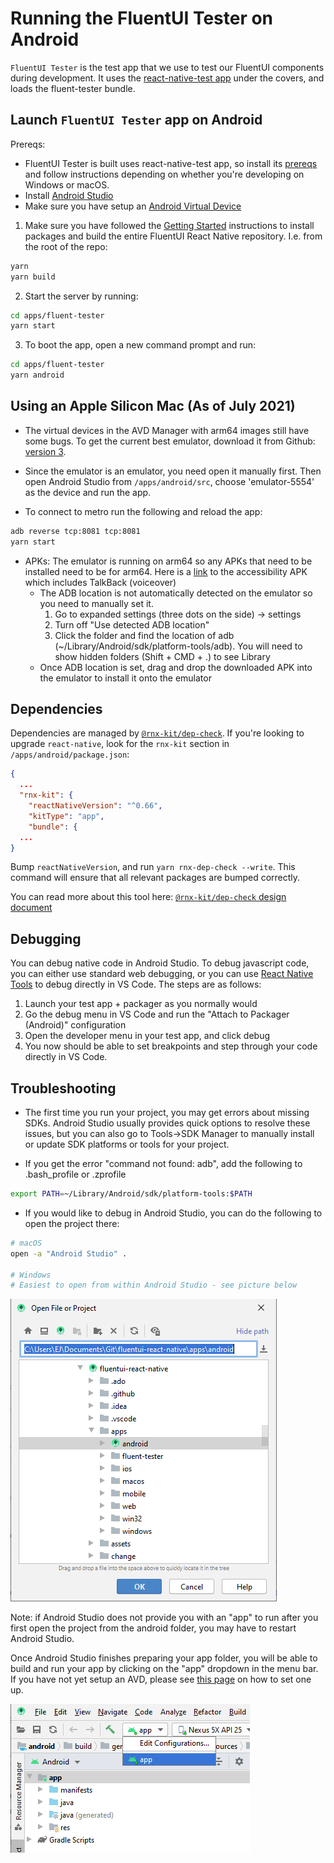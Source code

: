 # Running the FluentUI Tester on Android

`FluentUI Tester` is the test app that we use to test our FluentUI components during development. It uses the [react-native-test app](https://github.com/microsoft/react-native-test-app) under the covers, and loads the fluent-tester bundle.

## Launch `FluentUI Tester` app on Android

Prereqs:

- FluentUI Tester is built uses react-native-test app, so install its [prereqs](https://github.com/microsoft/react-native-test-app#react-native-test-app) and follow instructions depending on whether you're developing on Windows or macOS.
- Install [Android Studio](https://developer.android.com/studio)
- Make sure you have setup an [Android Virtual Device](https://developer.android.com/studio/run/managing-avds)

1. Make sure you have followed the [Getting Started](../../../README.md) instructions to install packages and build the entire FluentUI React Native repository. I.e. from the root of the repo:

```sh
yarn
yarn build
```

2. Start the server by running:

```sh
cd apps/fluent-tester
yarn start
```

3. To boot the app, open a new command prompt and run:

```sh
cd apps/fluent-tester
yarn android
```

## Using an Apple Silicon Mac (As of July 2021)

- The virtual devices in the AVD Manager with arm64 images still have some bugs. To get the current best emulator, download it from Github: [version 3](https://github.com/google/android-emulator-m1-preview).

- Since the emulator is an emulator, you need open it manually first. Then open Android Studio from `/apps/android/src`, choose 'emulator-5554' as the device and run the app.
- To connect to metro run the following and reload the app:

```sh
adb reverse tcp:8081 tcp:8081
yarn start
```

- APKs: The emulator is running on arm64 so any APKs that need to be installed need to be for arm64. Here is a [link](https://www.apkmirror.com/apk/google-inc/android-accessibility-suite/android-accessibility-suite-9-1-0-358315219-release/android-accessibility-suite-9-1-0-358315219-android-apk-download/) to the accessibility APK which includes TalkBack (voiceover)
  - The ADB location is not automatically detected on the emulator so you need to manually set it.
    1.  Go to expanded settings (three dots on the side) -> settings
    2.  Turn off "Use detected ADB location"
    3.  Click the folder and find the location of adb (~/Library/Android/sdk/platform-tools/adb). You will need to show hidden folders (Shift + CMD + .) to see Library
  - Once ADB location is set, drag and drop the downloaded APK into the emulator to install it onto the emulator

## Dependencies

Dependencies are managed by
[`@rnx-kit/dep-check`](https://github.com/microsoft/rnx-kit/tree/main/packages/dep-check).
If you're looking to upgrade `react-native`, look for the `rnx-kit` section in
`/apps/android/package.json`:

```json
{
  ...
  "rnx-kit": {
    "reactNativeVersion": "^0.66",
    "kitType": "app",
    "bundle": {
  ...
}
```

Bump `reactNativeVersion`, and run `yarn rnx-dep-check --write`. This command
will ensure that all relevant packages are bumped correctly.

You can read more about this tool here:
[`@rnx-kit/dep-check` design document](https://github.com/microsoft/rnx-kit/blob/main/docsite/docs/architecture/dependency-management.md)

## Debugging

You can debug native code in Android Studio. To debug javascript code, you can either use standard web debugging, or you can use [React Native Tools](https://marketplace.visualstudio.com/items?itemName=msjsdiag.vscode-react-native) to debug directly in VS Code. The steps are as follows:

1. Launch your test app + packager as you normally would
2. Go the debug menu in VS Code and run the "Attach to Packager (Android)" configuration
3. Open the developer menu in your test app, and click debug
4. You now should be able to set breakpoints and step through your code directly in VS Code.

## Troubleshooting

- The first time you run your project, you may get errors about missing SDKs. Android Studio usually provides quick options to resolve these issues, but you can also go to Tools->SDK Manager to manually install or update SDK platforms or tools for your project.

- If you get the error "command not found: adb", add the following to .bash_profile or .zprofile

```sh
export PATH=~/Library/Android/sdk/platform-tools:$PATH
```

- If you would like to debug in Android Studio, you can do the following to open the project there:

```sh
# macOS
open -a "Android Studio" .

# Windows
# Easiest to open from within Android Studio - see picture below
```

![On Windows, it is easiest to open from within Android Studio, and the folder will show an Android Studio icon.](./../../../assets/fluent_tester_android_windows_open.png)

Note: if Android Studio does not provide you with an "app" to run after you first open the project from the android folder, you may have to restart Android Studio.

Once Android Studio finishes preparing your app folder, you will be able to build and run your app by clicking on the "app" dropdown in the menu bar. If you have not yet setup an AVD, please see [this page](https://developer.android.com/studio/run/managing-avds) on how to set one up.

![Run your app from Android Studio with the "app" button in the menu bar.](./../../../assets/fluent_tester_android_app_built.png)
